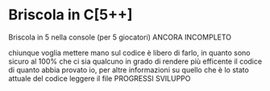 # Briscola in C[5++]
Briscola in 5 nella console (per 5 giocatori) ANCORA INCOMPLETO

chiunque voglia mettere mano sul codice è libero di farlo, in quanto sono sicuro al 100% che ci sia qualcuno in grado di rendere più efficente il codice di quanto abbia provato io, per altre informazioni su quello che è lo stato attuale del codice leggere il file PROGRESSI SVILUPPO

